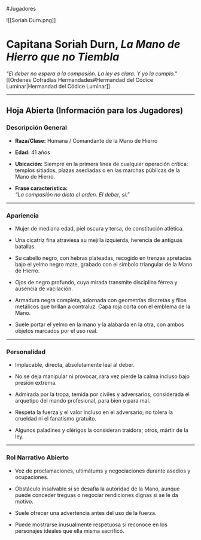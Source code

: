 #Jugadores 

![[Soriah Durn.png]]
# **Capitana Soriah Durn, _La Mano de Hierro que no Tiembla_**

_"El deber no espera a la compasión. La ley es clara. Y yo la cumplo."_
[[Ordenes Cofradías Hermandades#Hermandad del Códice Luminar|Hermandad del Códice Luminar]]

---

## **Hoja Abierta (Información para los Jugadores)**

### **Descripción General**

- **Raza/Clase:** Humana / Comandante de la Mano de Hierro
    
- **Edad:** 41 años
    
- **Ubicación:** Siempre en la primera línea de cualquier operación crítica: templos sitiados, plazas asediadas o en las marchas públicas de la Mano de Hierro.
    
- **Frase característica:**  
    _“La compasión no dicta el orden. El deber, sí.”_
    

---

### **Apariencia**

- Mujer de mediana edad, piel oscura y tersa, de constitución atlética.
    
- Una cicatriz fina atraviesa su mejilla izquierda, herencia de antiguas batallas.
    
- Su cabello negro, con hebras plateadas, recogido en trenzas apretadas bajo el yelmo negro mate, grabado con el símbolo triangular de la Mano de Hierro.
    
- Ojos de negro profundo, cuya mirada transmite disciplina férrea y ausencia de vacilación.
    
- Armadura negra completa, adornada con geometrías discretas y filos metálicos que brillan a contraluz. Capa roja corta con el emblema de la Mano.
    
- Suele portar el yelmo en la mano y la alabarda en la otra, con ambos objetos marcados por el uso real.
    

---

### **Personalidad**

- Implacable, directa, absolutamente leal al deber.
    
- No se deja manipular ni provocar, rara vez pierde la calma incluso bajo presión extrema.
    
- Admirada por la tropa, temida por civiles y adversarios; considerada el arquetipo del mando profesional, para bien o para mal.
    
- Respeta la fuerza y el valor incluso en el adversario; no tolera la crueldad ni el fanatismo gratuito.
    
- Algunos paladines y clérigos la consideran traidora; otros, mártir de la ley.
    

---

### **Rol Narrativo Abierto**

- Voz de proclamaciones, ultimátums y negociaciones durante asedios y ocupaciones.
    
- Obstáculo insalvable si se desafía la autoridad de la Mano, aunque puede conceder treguas o negociar rendiciones dignas si se le da motivo.
    
- Suele ofrecer una advertencia antes del uso de la fuerza.
    
- Puede mostrarse inusualmente respetuosa si reconoce en los personajes ideales que ella misma sacrificó.
    

